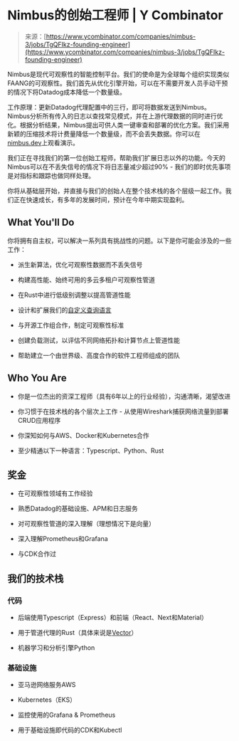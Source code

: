 <!--yml

类别：未分类

日期：2024-05-27 14:42:29

-->

# Nimbus的创始工程师 | Y Combinator

> 来源：[https://www.ycombinator.com/companies/nimbus-3/jobs/TgQFIkz-founding-engineer](https://www.ycombinator.com/companies/nimbus-3/jobs/TgQFIkz-founding-engineer)

Nimbus是现代可观察性的智能控制平台。我们的使命是为全球每个组织实现类似FAANG的可观察性。我们首先从优化引擎开始，可以在不需要开发人员手动干预的情况下将Datadog成本降低一个数量级。

工作原理：更新Datadog代理配置中的三行，即可将数据发送到Nimbus。Nimbus分析所有传入的日志以查找常见模式，并在上游代理数据的同时进行优化。根据分析结果，Nimbus提出可供人类一键审查和部署的优化方案。我们采用新颖的压缩技术将计费量降低一个数量级，而不会丢失数据。你可以在[nimbus.dev](https://nimbus.dev/?utm_source=hm)上观看演示。

我们正在寻找我们的第一位创始工程师，帮助我们扩展日志以外的功能。今天的Nimbus可以在不丢失信号的情况下将日志量减少超过90% - 我们的即时优先事项是对指标和跟踪也做同样处理。

你将从基础层开始，并直接与我们的创始人在整个技术栈的各个层级一起工作。我们正在快速成长，有多年的发展时间，预计在今年中期实现盈利。

## What You'll Do

你将拥有自主权，可以解决一系列具有挑战性的问题。以下是你可能会涉及的一些工作：

+   派生新算法，优化可观察性数据而不丢失信号

+   构建高性能、始终可用的多云多租户可观察性管道

+   在Rust中进行低级别调整以提高管道性能

+   设计和扩展我们的[自定义查询语言](https://docs.nimbus.dev/overview/ntl)

+   与开源工作组合作，制定可观察性标准

+   创建负载测试，以评估不同网络拓扑和计算节点上管道性能

+   帮助建立一个由世界级、高度合作的软件工程师组成的团队

## Who You Are

+   你是一位杰出的资深工程师（具有6年以上的行业经验），沟通清晰，渴望改进

+   你习惯于在技术栈的各个层次上工作 - 从使用Wireshark捕获网络流量到部署CRUD应用程序

+   你深知如何与AWS、Docker和Kubernetes合作

+   至少精通以下一种语言：Typescript、Python、Rust

## 奖金

+   在可观察性领域有工作经验

+   熟悉Datadog的基础设施、APM和日志服务

+   对可观察性管道的深入理解（理想情况下是向量）

+   深入理解Prometheus和Grafana

+   与CDK合作过

## 我们的技术栈

### 代码

+   后端使用Typescript（Express）和前端（React、Next和Material）

+   用于管道代理的Rust（具体来说是[Vector](https://vector.dev/)）

+   机器学习和分析引擎Python

### 基础设施

+   亚马逊网络服务AWS

+   Kubernetes（EKS）

+   监控使用的Grafana & Prometheus

+   用于基础设施即代码的CDK和Kubectl

